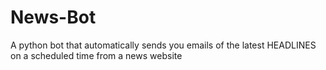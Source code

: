 # News-Bot
A python bot that automatically sends you emails of the latest HEADLINES on a scheduled time from a news website
